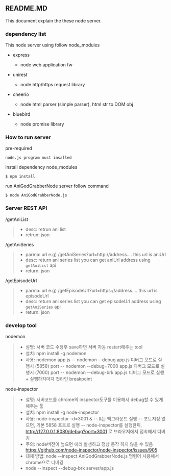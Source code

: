 ## README.MD
This document explain the these node server.

### dependency list
This node server using follow node_modules

* express
    * node web application fw

* unirest
    * node http/https request library

* cheerio
    * node html parser (simple parser), html str to DOM obj

* bluebird
    * node promise library


### How to run server
pre-required
```
node.js program must insalled
```

install dependency node_modules
```
$ npm install
```

run AniGodGrabberNode server follow command

```
$ node AniGodGrabberNode.js
```

### Server REST API

/getAniList
>    - desc: retrun ani list
>    - retrun: json


/getAniSeries
>    - parma: url
>        e.g) /getAniSeries?url=http://address....
>        this url is aniUrl
>    - desc: return ani series list
>            you can get aniUrl address using `getAniList` api
>    - return: json


/getEpisodeUrl
>    - parma: url
>        e.g) /getEpisodeUrl?url=https://address....
>        this url is episodeUrl
>    - desc: return ani series list
>            you can get episodeUrl address using `getAniSeries` api
>    - return: json

### develop tool

nodemon
>    - 설명: 서버 코드 수정후 save하면 서버 자동 restart해주는 tool
>    - 설치: npm install -g nodemon
>    - 사용: nodemon app.js
>            -- nodemon --debug app.js  디버그 모드로 실행시 (5858) port
>            -- nodemon --debug=7000 app.js  디버그 모드로 실행시 (7000) port
>            -- nodemon --debug-brk app.js  디버그 모드로 실행 + 실행하자마자 첫라인 breakpoint

node-inspector
>    - 설명: 서버코드를 chrome의 inspector도구를 이용해서 debug할 수 있게 해주는 툴
>    - 설치: npm install -g node-inspector
>    - 사용: node-inspector -d=3001 &
>            -- &는 백그라운드 실행
>            -- 포트지정 없으면, 기본 5858 포트로 실행
>            -- node-inspector를 실행한뒤, http://127.0.0.1:8080/debug?port=3001 로 브라우저에서 접속해서 디버깅
>    - 주의: node버전이 높으면 에러 발생하고 정상 동작 하지 않을 수 있음
>            https://github.com/node-inspector/node-inspector/issues/905
>    - 대체 방법: node --inspect AniGodGrabberNode.js 명령어 사용해서 chrome으로 디버깅
>    - node --inspect --debug-brk server/app.js
